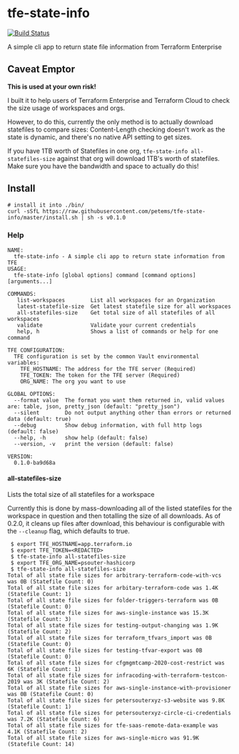 # tfe-state-info

[![Build Status](https://travis-ci.com/petems/tfe-state-info.svg?branch=master)](https://travis-ci.com/petems/tfe-state-info)

A simple cli app to return state file information from Terraform Enterprise

## Caveat Emptor

**This is used at your own risk!**

I built it to help users of Terraform Enterprise and Terraform Cloud to check the size usage of workspaces and orgs. 

However, to do this, currently the only method is to actually download statefiles to compare sizes: Content-Length checking doesn't work as the state is dynamic, and there's no native API setting to get sizes.

If you have 1TB worth of Statefiles in one org, `tfe-state-info all-statefiles-size` against that org will download 1TB's worth of statefiles. Make sure you have the bandwidth and space to actually do this!

## Install 

```
# install it into ./bin/
curl -sSfL https://raw.githubusercontent.com/petems/tfe-state-info/master/install.sh | sh -s v0.1.0
```

### Help

```
NAME:
  tfe-state-info - A simple cli app to return state information from TFE
USAGE:
  tfe-state-info [global options] command [command options] [arguments...]

COMMANDS:
   list-workspaces        List all workspaces for an Organization
   latest-statefile-size  Get latest statefile size for all workspaces
   all-statefiles-size    Get total size of all statefiles of all workspaces
   validate               Validate your current credentials
   help, h                Shows a list of commands or help for one command

TFE CONFIGURATION:
  TFE configuration is set by the common Vault environmental variables:
    TFE_HOSTNAME: The address for the TFE server (Required)
    TFE_TOKEN: The token for the TFE server (Required)
    ORG_NAME: The org you want to use

GLOBAL OPTIONS:
  --format value  The format you want them returned in, valid values are: table, json, pretty_json (default: "pretty_json")
  --silent        Do not output anything other than errors or returned data (default: true)
  --debug         Show debug information, with full http logs (default: false)
  --help, -h      show help (default: false)
  --version, -v   print the version (default: false)

VERSION:
  0.1.0-ba9d68a

```

#### all-statefiles-size

Lists the total size of all statefiles for a workspace

Currently this is done by mass-downloading all of the listed statefiles for the workspace in question and then totalling the size of all downloads. As of 0.2.0, it cleans up files after download, this behaviour is configurable with the `--cleanup` flag, which defaults to true.

```
 $ export TFE_HOSTNAME=app.terraform.io
 $ export TFE_TOKEN=<REDACTED>
 $ tfe-state-info all-statefiles-size
 $ export TFE_ORG_NAME=psouter-hashicorp
 $ tfe-state-info all-statefiles-size
Total of all state file sizes for arbitrary-terraform-code-with-vcs was 0B (Statefile Count: 0)
Total of all state file sizes for arbitary-terraform-code was 1.4K (Statefile Count: 1)
Total of all state file sizes for folder-triggers-terraform was 0B (Statefile Count: 0)
Total of all state file sizes for aws-single-instance was 15.3K (Statefile Count: 3)
Total of all state file sizes for testing-output-changing was 1.9K (Statefile Count: 2)
Total of all state file sizes for terraform_tfvars_import was 0B (Statefile Count: 0)
Total of all state file sizes for testing-tfvar-export was 0B (Statefile Count: 0)
Total of all state file sizes for cfgmgmtcamp-2020-cost-restrict was 6K (Statefile Count: 1)
Total of all state file sizes for infracoding-with-terraform-testcon-2019 was 3K (Statefile Count: 2)
Total of all state file sizes for aws-single-instance-with-provisioner was 0B (Statefile Count: 0)
Total of all state file sizes for petersouterxyz-s3-website was 9.8K (Statefile Count: 1)
Total of all state file sizes for petersouterxyz-circle-ci-credentials was 7.2K (Statefile Count: 6)
Total of all state file sizes for tfe-saas-remote-data-example was 4.1K (Statefile Count: 2)
Total of all state file sizes for aws-single-micro was 91.9K (Statefile Count: 14)
```